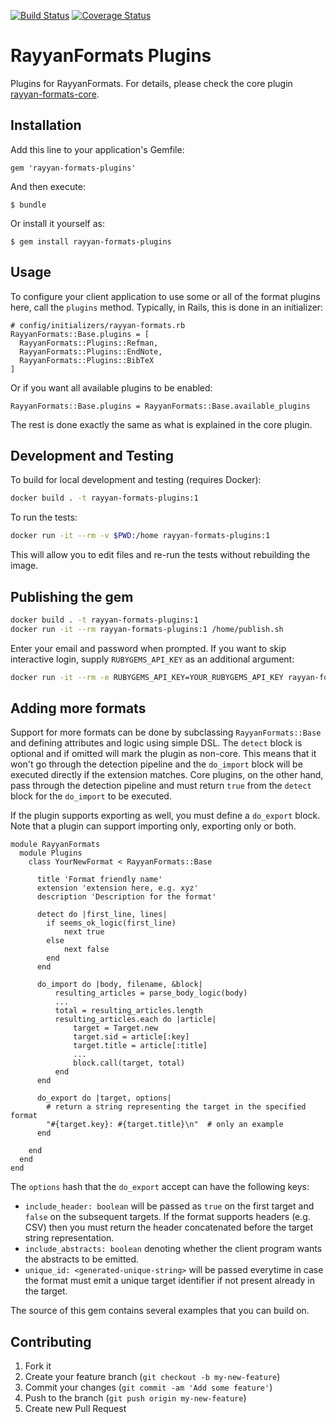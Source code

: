 [![Build Status](https://travis-ci.org/rayyanqcri/rayyan-formats-plugins.svg?branch=master)](https://travis-ci.org/rayyanqcri/rayyan-formats-plugins)
[![Coverage Status](https://coveralls.io/repos/github/rayyanqcri/rayyan-formats-plugins/badge.svg?branch=master)](https://coveralls.io/github/rayyanqcri/rayyan-formats-plugins?branch=master)

# RayyanFormats Plugins

Plugins for RayyanFormats. For details, please check the core plugin [rayyan-formats-core](https://github.com/rayyanqcri/rayyan-formats-core).

## Installation

Add this line to your application's Gemfile:

    gem 'rayyan-formats-plugins'

And then execute:

    $ bundle

Or install it yourself as:

    $ gem install rayyan-formats-plugins

## Usage

To configure your client application to use some or all of the format plugins here, call the `plugins` method. Typically, in Rails, this is done in an initializer:

    # config/initializers/rayyan-formats.rb
    RayyanFormats::Base.plugins = [
      RayyanFormats::Plugins::Refman,
      RayyanFormats::Plugins::EndNote,
      RayyanFormats::Plugins::BibTeX
    ]

Or if you want all available plugins to be enabled:

    RayyanFormats::Base.plugins = RayyanFormats::Base.available_plugins

The rest is done exactly the same as what is explained in the core plugin.

## Development and Testing

To build for local development and testing (requires Docker):

```bash
docker build . -t rayyan-formats-plugins:1
```

To run the tests:

```bash
docker run -it --rm -v $PWD:/home rayyan-formats-plugins:1
```

This will allow you to edit files and re-run the tests without rebuilding
the image.

## Publishing the gem

```bash
docker build . -t rayyan-formats-plugins:1
docker run -it --rm rayyan-formats-plugins:1 /home/publish.sh
```

Enter your email and password when prompted. If you want to skip interactive
login, supply `RUBYGEMS_API_KEY` as an additional argument:

```bash
docker run -it --rm -e RUBYGEMS_API_KEY=YOUR_RUBYGEMS_API_KEY rayyan-formats-plugins:1 /home/publish.sh
```

## Adding more formats

Support for more formats can be done by subclassing `RayyanFormats::Base` and defining attributes and logic using simple DSL. The `detect` block is optional
and if omitted will mark the plugin as non-core. This means that it won't go
through the detection pipeline and the `do_import` block will be executed
directly if the extension matches.
Core plugins, on the other hand, pass through the detection pipeline
and must return `true` from the `detect` block for the `do_import` to be executed.

If the plugin supports exporting as well, you must define a `do_export` block.
Note that a plugin can support importing only, exporting only or both.

    module RayyanFormats
      module Plugins
        class YourNewFormat < RayyanFormats::Base

          title 'Format friendly name'
          extension 'extension here, e.g. xyz'
          description 'Description for the format'

          detect do |first_line, lines|
            if seems_ok_logic(first_line)
                next true
            else
                next false
            end
          end

          do_import do |body, filename, &block|
              resulting_articles = parse_body_logic(body)
              ...
              total = resulting_articles.length
              resulting_articles.each do |article|
                  target = Target.new
                  target.sid = article[:key]
                  target.title = article[:title]
                  ...
                  block.call(target, total)
              end
          end

          do_export do |target, options|
            # return a string representing the target in the specified format
            "#{target.key}: #{target.title}\n"  # only an example
          end

        end
      end
    end

The `options` hash that the `do_export` accept can have the following keys:

- `include_header: boolean` will be passed as `true` on the first target
and `false` on the subsequent targets. If the format supports headers (e.g. CSV)
then you must return the header concatenated before the target string representation.
- `include_abstracts: boolean` denoting whether the client program wants
the abstracts to be emitted.
- `unique_id: <generated-unique-string>` will be passed everytime in case
the format must emit a unique target identifier if not present already in the target.

The source of this gem contains several examples that you can build on.

## Contributing

1. Fork it
2. Create your feature branch (`git checkout -b my-new-feature`)
3. Commit your changes (`git commit -am 'Add some feature'`)
4. Push to the branch (`git push origin my-new-feature`)
5. Create new Pull Request
